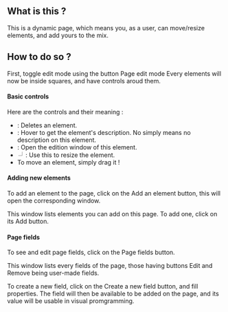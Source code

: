 ## What is this ?

This is a dynamic page, which means you, as a user, can move/resize elements, and add yours to the mix.

## How to do so ?

First, toggle edit mode using the button <strap-button frozen flat color="indigo">Page edit mode</strap-button>
Every elements will now be inside squares, and have controls aroud them.

#### Basic controls

Here are the controls and their meaning :

- <span><strap-icon clickable red-action icon="times" /></span> : Deletes an element.
- <span><strap-icon secondary icon="question" /></span> : Hover to get the element's description. No <span><strap-icon secondary icon="question" /></span> simply means no description on this element.
- <span><strap-icon clickable secondary icon="edit" /></span> : Open the edition window of this element.
- <span><svg xmlns="http://www.w3.org/2000/svg" width="15" height="15"><path fill="none" stroke="rgba(100,100,100,0.7)" d="M2 11 L11 11 L11 2"></path></svg></span> : Use this to resize the element.
- To move an element, simply drag it !

#### Adding new elements

To add an element to the page, click on the <strap-button frozen flat color="brown">Add an element</strap-button> button, this will open the corresponding window.

This window lists elements you can add on this page. To add one, click on its <strap-button frozen small flat color="green">Add</strap-button> button.

#### Page fields

To see and edit page fields, click on the <strap-button frozen flat color="purple">Page fields</strap-button> button.

This window lists every fields of the page, those having buttons <strap-button frozen small flat color="blue">Edit</strap-button> and <strap-button frozen small flat color="red">Remove</strap-button> being user-made fields.

To create a new field, click on the <strap-button frozen>Create a new field</strap-button> button, and fill properties.
The field will then be available to be added on the page, and its value will be usable in visual promgramming.